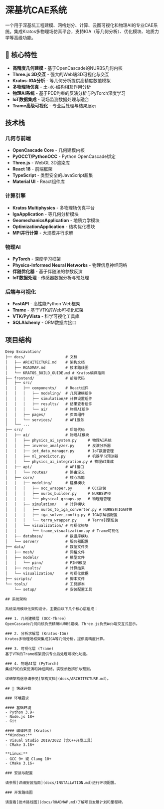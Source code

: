 # 深基坑CAE系统

一个用于深基坑工程建模、网格划分、计算、云图可视化和物理AI的专业CAE系统。集成Kratos多物理场仿真平台，支持IGA（等几何分析）、优化模块、地质力学等高级功能。

## 🎯 核心特性

- **高精度几何建模** - 基于OpenCascade的NURBS几何内核
- **Three.js 3D交互** - 强大的Web端3D可视化与交互
- **Kratos-IGA分析** - 等几何分析提供高精度数值模拟
- **多物理场仿真** - 土-水-结构相互作用分析
- **物理AI系统** - 基于PDE约束的反演分析与PyTorch深度学习
- **IoT数据集成** - 现场监测数据处理与融合
- **Trame高级可视化** - 专业后处理与结果展示

## 技术栈

### 几何与前端
- **OpenCascade Core** - 几何建模内核
- **PyOCCT/PythonOCC** - Python OpenCascade绑定
- **Three.js** - WebGL 3D渲染库
- **React 18** - 前端框架
- **TypeScript** - 类型安全的JavaScript超集
- **Material UI** - React组件库

### 计算引擎
- **Kratos Multiphysics** - 多物理场仿真平台
- **IgaApplication** - 等几何分析模块
- **GeomechanicsApplication** - 地质力学模块  
- **OptimizationApplication** - 结构优化模块
- **MPI并行计算** - 大规模并行求解

### 物理AI
- **PyTorch** - 深度学习框架
- **Physics-Informed Neural Networks** - 物理信息神经网络
- **伴随优化器** - 基于伴随法的参数反演
- **IoT数据处理** - 传感器数据分析与预处理

### 后端与可视化
- **FastAPI** - 高性能Python Web框架
- **Trame** - 基于VTK的Web可视化框架
- **VTK/PyVista** - 科学可视化工具库
- **SQLAlchemy** - ORM数据库接口

## 项目结构

```
Deep Excavation/
├── docs/                  # 文档
│   ├── ARCHITECTURE.md    # 架构文档
│   ├── ROADMAP.md         # 技术路线图
│   └── KRATOS_BUILD_GUIDE.md # Kratos编译指南
├── frontend/              # 前端代码
│   ├── src/
│   │   ├── components/    # React组件
│   │   │   ├── modeling/  # 几何建模组件
│   │   │   ├── simulation/# 计算设置组件
│   │   │   ├── results/   # 结果查看组件
│   │   │   └── ai/        # 物理AI组件
│   │   ├── pages/         # 页面组件
│   │   └── services/      # API服务
│   └── ...
├── src/                   # 后端代码
│   ├── ai/                # 物理AI模块
│   │   ├── physics_ai_system.py     # 物理AI系统
│   │   ├── inverse_analyzer.py      # 反演分析器
│   │   ├── iot_data_manager.py      # IoT数据管理
│   │   ├── ml_predictor.py          # 机器学习预测器
│   │   └── physics_ai_integration.py # 物理AI集成
│   ├── api/               # API接口
│   │   └── routes/        # 路由定义
│   ├── core/              # 核心功能
│   │   ├── modeling/      # 建模模块
│   │   │   ├── occ_wrapper.py       # OCC封装
│   │   │   ├── nurbs_builder.py     # NURBS建模
│   │   │   └── physical_groups.py   # 物理组管理
│   │   ├── simulation/    # 计算模块
│   │   │   ├── nurbs_to_iga_converter.py # NURBS到IGA转换
│   │   │   ├── iga_solver_config.py # IGA求解器配置
│   │   │   └── terra_wrapper.py     # Terra引擎包装
│   │   └── visualization/ # 可视化模块
│   │       └── trame_visualization.py # Trame可视化
│   ├── database/          # 数据库模块
│   └── server/            # 服务器配置
├── data/                  # 数据文件夹
│   ├── mesh/              # 网格文件
│   ├── models/            # 模型文件
│   │   └── pinn/          # PINN模型
│   ├── results/           # 计算结果
│   └── visualization/     # 可视化数据
├── scripts/               # 脚本文件
└── tools/                 # 工具脚本
    └── setup/             # 安装配置工具

## 系统架构

系统采用模块化架构设计，主要由以下几个核心层组成：

### 1. 几何建模层 (OCC-Three)
OpenCascade几何内核负责精确NURBS建模，Three.js负责Web端交互式显示。

### 2. 分析求解层 (Kratos-IGA)
Kratos多物理场框架集成IGA等几何分析，提供高精度计算。

### 3. 可视化层 (Trame)
基于VTK的Trame框架提供专业后处理可视化功能。

### 4. 物理AI层 (PyTorch)
集成PDE约束反演和神经网络，实现参数辨识与预测。

详细架构信息请参见[架构文档](docs/ARCHITECTURE.md)。

## 🚀 快速开始

### 环境要求

#### 基础环境
- Python 3.9+ 
- Node.js 18+
- Git

#### 编译环境 (Kratos)
**Windows:**
- Visual Studio 2019/2022 (含C++开发工具)
- CMake 3.16+

**Linux:**
- GCC 9+ 或 Clang 10+
- CMake 3.16+

### 安装与配置

请参照[详细安装指南](docs/INSTALLATION.md)进行环境配置。

### 开发路线图

请查看[技术路线图](docs/ROADMAP.md)了解项目发展计划和里程碑。
